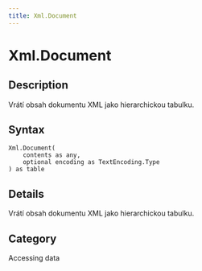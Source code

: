 ```yaml
---
title: Xml.Document
---
```


# Xml.Document


## Description

Vrátí obsah dokumentu XML jako hierarchickou tabulku.


## Syntax

```powerquery
Xml.Document(
    contents as any,
    optional encoding as TextEncoding.Type
) as table
```


## Details

Vrátí obsah dokumentu XML jako hierarchickou tabulku.



## Category
Accessing data
